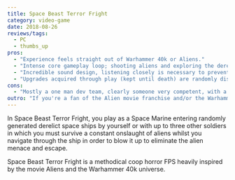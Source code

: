 ```yaml
---
title: Space Beast Terror Fright
category: video-game
date: 2018-08-26
reviews/tags:
  - PC
  - thumbs_up
pros:
  - "Experience feels straight out of Warhammer 40k or Aliens."
  - "Intense core gameplay loop; shooting aliens and exploring the derelict ship whilst the alien infestation drastically worsens each passing second."
  - "Incredible sound design, listening closely is necessary to prevent yourself from being eaten by an alien from behind."
  - "Upgrades acquired through play (kept until death) are randomly distributed which encourages more cooperation between players due to their different abilities."
cons:
  - "Mostly a one man dev team, clearly someone very competent, with a relatively slow and unstable update schedule."
outro: "If you're a fan of the Alien movie franchise and/or the Warhammer 40k universe or you're just looking for a unique coop game to play with friends then you can't go wrong with Space Beast Terror Fright."
---
```


In Space Beast Terror Fright, you play as a Space Marine entering randomly generated derelict space ships by yourself or with up to three other soldiers in which you must survive a constant onslaught of aliens whilst you navigate through the ship in order to blow it up to eliminate the alien menace and escape.

Space Beast Terror Fright is a methodical coop horror FPS heavily inspired by the movie Aliens and the Warhammer 40k universe.
